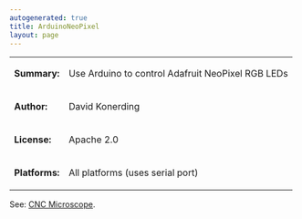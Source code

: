 ```yaml
---
autogenerated: true
title: ArduinoNeoPixel
layout: page
---
```


<table>

<tr>

<td markdown="1">

**Summary:**

</td>

<td markdown="1">

Use Arduino to control Adafruit NeoPixel RGB LEDs

</td>

</tr>

<tr>

<td markdown="1">

**Author:**

</td>

<td markdown="1">

David Konerding

</td>

</tr>

<tr>

<td markdown="1">

**License:**

</td>

<td markdown="1">

Apache 2.0

</td>

</tr>

<tr>

<td markdown="1">

**Platforms:**

</td>

<td markdown="1">

All platforms (uses serial port)

</td>

</tr>

</table>

See: [CNC Microscope](https://github.com/google/cncmicroscope-code).
